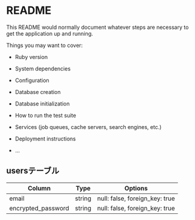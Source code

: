 # README

This README would normally document whatever steps are necessary to get the
application up and running.

Things you may want to cover:

* Ruby version

* System dependencies

* Configuration

* Database creation

* Database initialization

* How to run the test suite

* Services (job queues, cache servers, search engines, etc.)

* Deployment instructions

* ...

## usersテーブル

| Column | Type       | Options                        |
| ------ | ---------- | ------------------------------ |
| email  | string     | null: false, foreign_key: true |
| encrypted_password  | string | null: false, foreign_key: true |